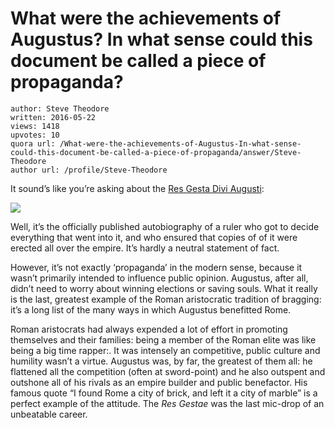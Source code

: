 # What were the achievements of Augustus? In what sense could this document be called a piece of propaganda?

	author: Steve Theodore
	written: 2016-05-22
	views: 1418
	upvotes: 10
	quora url: /What-were-the-achievements-of-Augustus-In-what-sense-could-this-document-be-called-a-piece-of-propaganda/answer/Steve-Theodore
	author url: /profile/Steve-Theodore


It sound’s like you’re asking about the [Res Gesta Divi Augusti](http://classics.mit.edu/Augustus/deeds.html):

![](https://qph.fs.quoracdn.net/main-qimg-b759f577fea2c15219a396a7bdf18dd0)

Well, it’s the officially published autobiography of a ruler who got to decide everything that went into it, and who ensured that copies of of it were erected all over the empire. It’s hardly a neutral statement of fact.

However, it’s not exactly ‘propaganda’ in the modern sense, because it wasn’t primarily intended to influence public opinion. Augustus, after all, didn’t need to worry about winning elections or saving souls. What it really is the last, greatest example of the Roman aristocratic tradition of bragging: it’s a long list of the many ways in which Augustus benefitted Rome.

Roman aristocrats had always expended a lot of effort in promoting themselves and their families: being a member of the Roman elite was like being a big time rapper:. It was intensely an competitive, public culture and humility wasn’t a virtue. Augustus was, by far, the greatest of them all: he flattened all the competition (often at sword-point) and he also outspent and outshone all of his rivals as an empire builder and public benefactor. His famous quote “I found Rome a city of brick, and left it a city of marble” is a perfect example of the attitude. The _Res Gestae_ was the last mic-drop of an unbeatable career.


